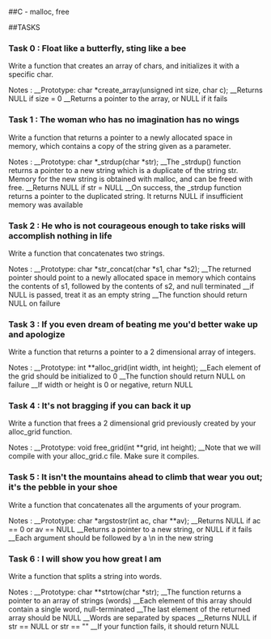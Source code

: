 ##C - malloc, free

##TASKS

### Task 0 : Float like a butterfly, sting like a bee
Write a function that creates an array of chars, and initializes it with a specific char.

Notes : 
__Prototype: char *create_array(unsigned int size, char c);
__Returns NULL if size = 0
__Returns a pointer to the array, or NULL if it fails

### Task 1 : The woman who has no imagination has no wings
Write a function that returns a pointer to a newly allocated space in memory, which contains a copy of the string given as a parameter.

Notes :
__Prototype: char *_strdup(char *str);
__The _strdup() function returns a pointer to a new string which is a duplicate of the string str. Memory for the new string is obtained with malloc, and can be freed with free.
__Returns NULL if str = NULL
__On success, the _strdup function returns a pointer to the duplicated string. It returns NULL if insufficient memory was available

### Task 2 : He who is not courageous enough to take risks will accomplish nothing in life
Write a function that concatenates two strings.

Notes :
__Prototype: char *str_concat(char *s1, char *s2);
__The returned pointer should point to a newly allocated space in memory which contains the contents of s1, followed by the contents of s2, and null terminated
__if NULL is passed, treat it as an empty string
__The function should return NULL on failure

### Task 3 : If you even dream of beating me you'd better wake up and apologize
Write a function that returns a pointer to a 2 dimensional array of integers.

Notes :
__Prototype: int **alloc_grid(int width, int height);
__Each element of the grid should be initialized to 0
__The function should return NULL on failure
__If width or height is 0 or negative, return NULL

### Task 4 : It's not bragging if you can back it up
Write a function that frees a 2 dimensional grid previously created by your alloc_grid function.

Notes :
__Prototype: void free_grid(int **grid, int height);
__Note that we will compile with your alloc_grid.c file. Make sure it compiles.

### Task 5 : It isn't the mountains ahead to climb that wear you out; it's the pebble in your shoe
Write a function that concatenates all the arguments of your program.

Notes : 
__Prototype: char *argstostr(int ac, char **av);
__Returns NULL if ac == 0 or av == NULL
__Returns a pointer to a new string, or NULL if it fails
__Each argument should be followed by a \n in the new string

### Task 6 : I will show you how great I am
Write a function that splits a string into words.

Notes :
__Prototype: char **strtow(char *str);
__The function returns a pointer to an array of strings (words)
__Each element of this array should contain a single word, null-terminated
__The last element of the returned array should be NULL
__Words are separated by spaces
__Returns NULL if str == NULL or str == ""
__If your function fails, it should return NULL

